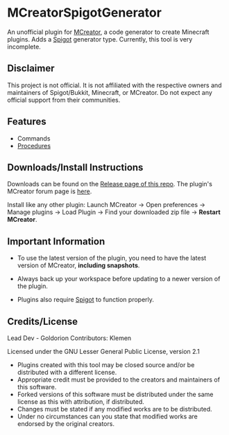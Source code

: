 # MCreatorSpigotGenerator
An unofficial plugin for [MCreator](https://mcreator.net/), a code generator to create Minecraft plugins. Adds a [Spigot](https://www.spigotmc.org/) generator type. Currently, this tool is very incomplete.

## Disclaimer
This project is not official. It is not affiliated with the respective owners and maintainers of Spigot/Bukkit, Minecraft, or MCreator. Do not expect any official support from their communities.

## Features
* Commands
* [Procedures](https://github.com/Goldorion/MCreatorSpigotGenerator/blob/1.16.1/PROCEDURES.md)

## Downloads/Install Instructions
Downloads can be found on the [Release page of this repo](https://github.com/Goldorion/MCreatorSpigotGenerator/releases).
The plugin's MCreator forum page is [here](https://mcreator.net/forum/64143/spigot-generator-plugin).

Install like any other plugin: Launch MCreator -> Open preferences -> Manage plugins -> Load Plugin -> Find your downloaded zip file -> **Restart MCreator**.

## Important Information
- To use the latest version of the plugin, you need to have the latest version of MCreator, **including snapshots**.

- Always back up your workspace before updating to a newer version of the plugin.

- Plugins also require [Spigot](https://getbukkit.org/download/spigot) to function properly.

## Credits/License

Lead Dev - Goldorion
Contributors: Klemen

Licensed under the GNU Lesser General Public License, version 2.1  
* Plugins created with this tool may be closed source and/or be distributed with a different license.
* Appropriate credit must be provided to the creators and maintainers of this software.
* Forked versions of this software must be distributed under the same license as this with attribution, if distributed.
* Changes must be stated if any modified works are to be distributed.
* Under no circumstances can you state that modified works are endorsed by the original creators.
